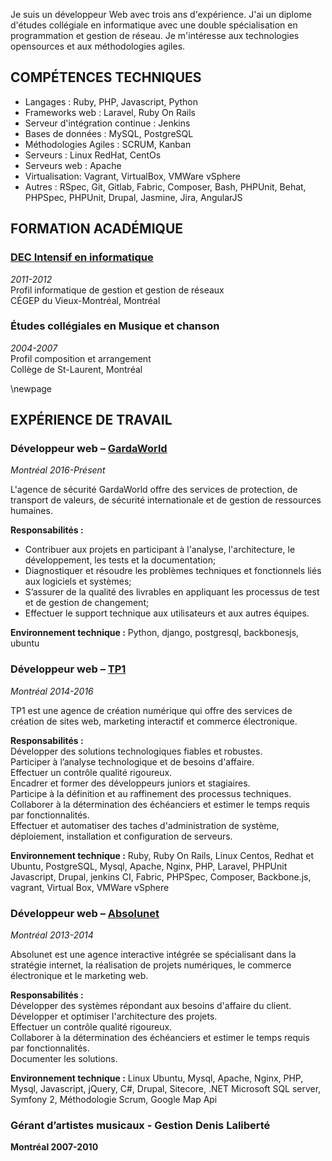 
Je suis un développeur Web avec trois ans d'expérience.
J'ai un diplome d'études collégiale en informatique avec une double spécialisation en programmation et gestion de réseau.
Je m'intéresse aux technologies opensources et aux méthodologies agiles.

COMPÉTENCES TECHNIQUES
-------------------------------------------

- Langages : Ruby, PHP, Javascript, Python
- Frameworks web : Laravel, Ruby On Rails
- Serveur d'intégration continue : Jenkins
- Bases de données : MySQL, PostgreSQL
- Méthodologies Agiles : SCRUM, Kanban
- Serveurs : Linux RedHat, CentOs
- Serveurs web : Apache
- Virtualisation: Vagrant, VirtualBox, VMWare vSphere
- Autres : RSpec, Git, Gitlab, Fabric, Composer, Bash, PHPUnit, Behat, PHPSpec, PHPUnit, Drupal, Jasmine, Jira, AngularJS

FORMATION ACADÉMIQUE 
--------------------------------------

### [ DEC Intensif en informatique ](http://informatique.cvm.qc.ca/intensif) ###
*2011-2012*  
Profil informatique de gestion et gestion de réseaux  
CÉGEP du Vieux-Montréal, Montréal

### Études collégiales en Musique et chanson ###
*2004-2007*  
Profil composition et arrangement  
Collège de St-Laurent, Montréal

  \newpage

EXPÉRIENCE DE TRAVAIL
-------------------------------------

### Développeur web – [ GardaWorld ](http://garda.com) ###
*Montréal 2016-Présent*

L'agence de sécurité GardaWorld offre des services de protection, de transport de valeurs, de sécurité internationale et de gestion de ressources humaines.

**Responsabilités :**  
- Contribuer aux projets en participant à l'analyse, l'architecture, le développement, les tests et la documentation;
- Diagnostiquer et résoudre les problèmes techniques et fonctionnels liés aux logiciels et systèmes;
- S’assurer de la qualité des livrables en appliquant les processus de test et de gestion de changement;
- Effectuer le support technique aux utilisateurs et aux autres équipes.

**Environnement technique :** Python, django, postgresql, backbonesjs, ubuntu

### Développeur web – [ TP1 ](http://tp1.ca) ###
*Montréal 2014-2016*

TP1 est une agence de création numérique qui offre des services de création de sites web, marketing interactif et commerce électronique.

**Responsabilités :**  
Développer des solutions technologiques fiables et robustes.  
Participer à l’analyse technologique et de besoins d'affaire.  
Effectuer un contrôle qualité rigoureux.  
Encadrer et former des développeurs juniors et stagiaires.  
Participe à la définition et au raffinement des processus techniques.  
Collaborer à la détermination des échéanciers et estimer le temps requis par fonctionnalités.  
Effectuer et automatiser des taches d'administration de système, déploiement, installation et configuration de serveurs.  

**Environnement technique :** Ruby, Ruby On Rails, Linux Centos, Redhat et Ubuntu, PostgreSQL, Mysql,  Apache, Nginx, PHP, Laravel, PHPUnit  Javascript,  Drupal, jenkins CI, Fabric, PHPSpec, Composer, Backbone.js, vagrant, Virtual Box, VMWare vSphere


### Développeur web – [ Absolunet ](http://absolunet.com) ###
*Montréal 2013-2014*

Absolunet est une agence interactive intégrée se spécialisant dans la stratégie internet, la réalisation de projets numériques, le commerce électronique et le marketing web.

**Responsabilités :**  
Développer des systèmes répondant aux besoins d'affaire du client.  
Développer et optimiser l'architecture des projets.  
Effectuer un contrôle qualité rigoureux.  
Collaborer à la détermination des échéanciers et estimer le temps requis par fonctionnalités.  
Documenter les solutions.  

**Environnement technique :** Linux Ubuntu, Mysql,  Apache, Nginx, PHP, Mysql, Javascript, jQuery, C#, Drupal, Sitecore,  .NET  Microsoft SQL server, Symfony 2, Méthodologie Scrum, Google Map Api

### Gérant d’artistes musicaux - Gestion Denis Laliberté ###
**Montréal 2007-2010**

